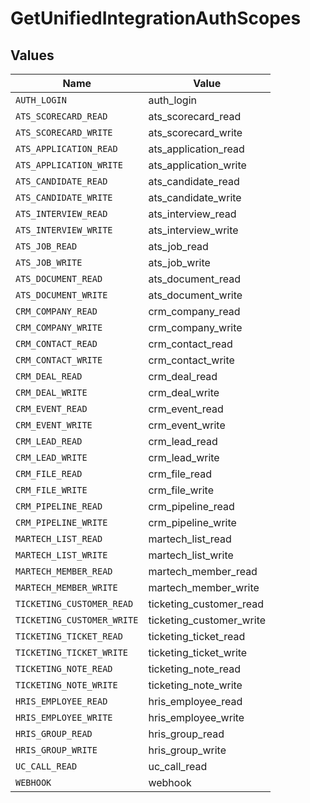 # GetUnifiedIntegrationAuthScopes


## Values

| Name                       | Value                      |
| -------------------------- | -------------------------- |
| `AUTH_LOGIN`               | auth_login                 |
| `ATS_SCORECARD_READ`       | ats_scorecard_read         |
| `ATS_SCORECARD_WRITE`      | ats_scorecard_write        |
| `ATS_APPLICATION_READ`     | ats_application_read       |
| `ATS_APPLICATION_WRITE`    | ats_application_write      |
| `ATS_CANDIDATE_READ`       | ats_candidate_read         |
| `ATS_CANDIDATE_WRITE`      | ats_candidate_write        |
| `ATS_INTERVIEW_READ`       | ats_interview_read         |
| `ATS_INTERVIEW_WRITE`      | ats_interview_write        |
| `ATS_JOB_READ`             | ats_job_read               |
| `ATS_JOB_WRITE`            | ats_job_write              |
| `ATS_DOCUMENT_READ`        | ats_document_read          |
| `ATS_DOCUMENT_WRITE`       | ats_document_write         |
| `CRM_COMPANY_READ`         | crm_company_read           |
| `CRM_COMPANY_WRITE`        | crm_company_write          |
| `CRM_CONTACT_READ`         | crm_contact_read           |
| `CRM_CONTACT_WRITE`        | crm_contact_write          |
| `CRM_DEAL_READ`            | crm_deal_read              |
| `CRM_DEAL_WRITE`           | crm_deal_write             |
| `CRM_EVENT_READ`           | crm_event_read             |
| `CRM_EVENT_WRITE`          | crm_event_write            |
| `CRM_LEAD_READ`            | crm_lead_read              |
| `CRM_LEAD_WRITE`           | crm_lead_write             |
| `CRM_FILE_READ`            | crm_file_read              |
| `CRM_FILE_WRITE`           | crm_file_write             |
| `CRM_PIPELINE_READ`        | crm_pipeline_read          |
| `CRM_PIPELINE_WRITE`       | crm_pipeline_write         |
| `MARTECH_LIST_READ`        | martech_list_read          |
| `MARTECH_LIST_WRITE`       | martech_list_write         |
| `MARTECH_MEMBER_READ`      | martech_member_read        |
| `MARTECH_MEMBER_WRITE`     | martech_member_write       |
| `TICKETING_CUSTOMER_READ`  | ticketing_customer_read    |
| `TICKETING_CUSTOMER_WRITE` | ticketing_customer_write   |
| `TICKETING_TICKET_READ`    | ticketing_ticket_read      |
| `TICKETING_TICKET_WRITE`   | ticketing_ticket_write     |
| `TICKETING_NOTE_READ`      | ticketing_note_read        |
| `TICKETING_NOTE_WRITE`     | ticketing_note_write       |
| `HRIS_EMPLOYEE_READ`       | hris_employee_read         |
| `HRIS_EMPLOYEE_WRITE`      | hris_employee_write        |
| `HRIS_GROUP_READ`          | hris_group_read            |
| `HRIS_GROUP_WRITE`         | hris_group_write           |
| `UC_CALL_READ`             | uc_call_read               |
| `WEBHOOK`                  | webhook                    |